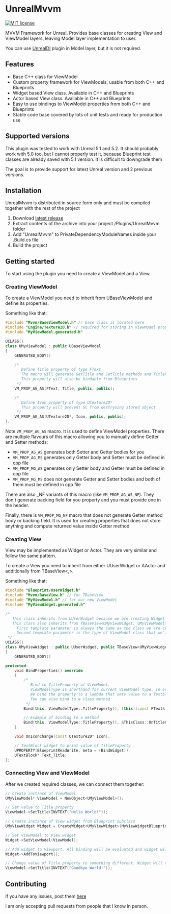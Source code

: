 # UnrealMvvm
[![MIT license](http://img.shields.io/badge/license-MIT-brightgreen.svg)](http://opensource.org/licenses/MIT)

MVVM Framework for Unreal. Provides base classes for creating View and ViewModel layers, leaving Model layer implementation to user.

You can use [UnrealDI](https://github.com/druhasu/UnrealDI) plugin in Model layer, but it is not required.

## Features

* Base C++ class for ViewModel
* Custom property framework for ViewModels, usable from both C++ and Blueprints
* Widget based View class. Available in C++ and Blueprints
* Actor based View class. Available in C++ and Blueprints
* Easy to use bindings to ViewModel properties from both C++ and Blueprints
* Stable code base covered by lots of unit tests and ready for production use

## Supported versions

This plugin was tested to work with Unreal 5.1 and 5.2. It should probably work with 5.0 too, but I cannot properly test it, because Blueprint test classes are already saved with 5.1 version. It is difficult to downgrade them

The goal is to provide support for latest Unreal version and 2 previous versions.

## Installation

UnrealMvvm is distributed in source form only and must be compiled together with the rest of the project

1. Download [latest release](https://github.com/druhasu/UnrealMvvm/releases/latest)
2. Extract contents of the archive into your project /Plugins/UnrealMvvm folder
3. Add "UnrealMvvm" to PrivateDependencyModuleNames inside your .Build.cs file
4. Build the project

## Getting started

To start using the plugin you need to create a ViewModel and a View.

### Creating ViewModel

To create a ViewModel you need to inherit from UBaseViewModel and define its properties.

Something like that:
```c++
#include "Mvvm/BaseViewModel.h" // base class is located here
#include "Engine/Texture2D.h" // required for storing in ViewModel property
#include "MyViewModel.generated.h"

UCLASS()
class UMyViewModel : public UBaseViewModel
{
    GENERATED_BODY()

    /* 
       Define Title property of type FText
       The macro will generate GetTitle and SetTitle methods and TitleField variable to store the value
       This property will also be bindable from Blueprints
     */
    VM_PROP_AG_AS(FText, Title, public, public);

    /*
       Define Icon property of type UTexture2D*
       This property will prevent GC from destryoing stored object
     */
    VM_PROP_AG_AS(UTexture2D*, Icon, public, public);
};

```

Note `VM_PROP_AG_AS` macro. It is used to define ViewModel properties. There are multiple flavours of this macro allowing you to manually define Getter and Setter methods:
* `VM_PROP_AG_AS` generates both Setter and Getter bodies for you
* `VM_PROP_AG_MS` generates only Getter body and Setter must be defined in cpp file
* `VM_PROP_MG_AS` generates only Setter body and Getter must be defined in cpp file
* `VM_PROP_MG_MS` does not generate Getter and Setter bodies and both of them must be defined in cpp file

There are also _NF variants of this macro (like `VM_PROP_AG_AS_NF`). They don't generate backing field for you property and you must provide one in the header.

Finally, there is `VM_PROP_MG_NF` macro that does not generate Getter method body or backing field. It is used for creating properties that does not store anything and compute returned value inside Getter method

### Creating View

View may be implemented as Widget or Actor. They are very similar and follow the same pattern.

To create a View you need to inherit from either UUserWidget or AActor and additionally from TBaseView<,>.

Something like that:
```c++
#include "Blueprint/UserWidget.h"
#include "Mvvm/BaseView.h" // for TBaseView
#include "MyViewModel.h" // for our new ViewModel
#include "MyViewWidget.generated.h"

/*
   This class inherits from UUserWidget because we are creating Widget View
   This class also inherits from TBaseView<UMyViewWidget, UMyViewModel>.
     First template paramater is always the same as the class we are creating - UMyViewWidget
     Second template parameter is the type of ViewModel class that we'll use - UMyViewModel
 */
UCLASS()
class UMyViewWidget : public UUserWidget, public TBaseView<UMyViewWidget, UMyViewModel>
{
    GENERATED_BODY()

protected:
    void BindProperties() override
    {
        /* 
           Bind to TitleProperty of ViewModel.
           ViewModelType is shorthand for current ViewModel type. In our case it is UMyViewModel
           We bind the property to a lambda that sets value to a Textblock widget.
           You can also bind to a class method
         */
        Bind(this, ViewModelType::TitleProperty(), [this](const FText& Title){ Text_Title->SetText(Title); });

        // Example of binding to a method
        Bind(this, ViewModelType::TitleProperty(), &ThisClass::OnTitleChanged);
    }

    void OnIconChange(const UTexture2D* Icon);

    // TextBlock widget to print value of TitleProperty
    UPROPERTY(BlueprintReadWrite, meta = (BindWidget))
    UTextBlock* Text_Title;
};

```

### Connecting View and ViewModel

After we created required classes, we can connect them together:

```c++
// Create instance of ViewModel
UMyViewModel* ViewModel = NewObject<UMyViewModel>();

// Set value to Title property
ViewModel->SetTitle(INVTEXT("Hello World!"));

// Create instance of View widget from Blueprint subclass
UMyViewWidget Widget = CreateWidget<UMyViewWidget>(MyViewWidgetBlueprintClass);

// Set ViewModel to View widget
Widget->SetViewModel(ViewModel);

// Add widget to Viewport. All binding will be evaluated and widget will display "Hello World!" message
Widget->AddToViewport();

// Change value of Title property to something different. Widget will now display new message 
ViewModel->SetTitle(INVTEXT("Goodbye World!"));
```

## Contributing

If you have any issues, post them [here](https://github.com/druhasu/UnrealMvvm/issues)

I am only accepting pull requests from people that I know in person.
